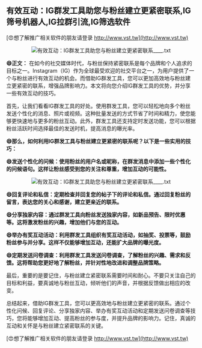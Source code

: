 ## **有效互动：IG群发工具助您与粉丝建立更紧密联系,IG筛号机器人,IG拉群引流,IG筛选软件**

[😍想了解推广相关软件的朋友请登录 http://www.vst.tw](http://www.vst.tw)

 <center><img src="https://vst.tw/MP4/tuiguang/png/3.png" alt="有效互动：IG群发工具助您与粉丝建立更紧密联系____.txt"></center>

**😄正文：**
在如今的社交媒体时代，与粉丝保持紧密联系是每个品牌和个人追求的目标之一。Instagram（IG）作为全球最受欢迎的社交平台之一，为用户提供了一个与粉丝进行有效互动的机会。而借助IG群发工具，您可以更加高效地与粉丝建立更紧密的联系，增强品牌影响力。本文将向您介绍IG群发工具的优势，并分享一些有效互动的技巧。

首先，让我们看看IG群发工具的好处。使用群发工具，您可以轻松地向多个粉丝发送个性化的消息、照片或视频。这种批量发送的方式节省了时间和精力，使您能够更快速地与更多的粉丝互动。此外，群发工具还支持定时发送功能，您可以根据粉丝活跃时间选择最佳的发送时机，提高消息的曝光率。

**😄那么，如何利用IG群发工具与粉丝建立更紧密的联系呢？以下是一些实用的技巧：**

**😄发送个性化的问候：使用粉丝的用户名或昵称，在群发消息中添加一些个性化的问候语句。这样让粉丝感受到您的关注和尊重，增加互动的可能性。**

 <center><img src="https://vst.tw/MP4/tuiguang/png/1.png" alt="有效互动：IG群发工具助您与粉丝建立更紧密联系____.txt"></center>

**😄回复评论和私信：定期检查并回复您的帖子下的评论和私信。通过回复粉丝的留言，表达您的关心和感谢，建立更亲近的联系。**

**😄分享独家内容：通过群发工具向粉丝发送独家内容，如新品预告、限时优惠等。这将激发粉丝的兴趣，增加他们与您的互动。**

**😄举办有奖互动活动：利用群发工具组织有奖互动活动，如抽奖、投票等，鼓励粉丝参与并分享。这样不仅能够增加互动，还能扩大品牌的曝光度。**

**😄定期发送问卷调查：利用群发工具发送问卷调查，了解粉丝的兴趣、需求和反馈。这将帮助您更好地了解粉丝，并针对性地改进和调整品牌策略。**

最后，重要的是要记住，与粉丝建立紧密联系需要时间和耐心。不要只关注自己的目标和利益，要真诚地与粉丝互动，倾听他们的声音，并根据反馈做出相应的改变。

总结起来，借助IG群发工具，您可以更高效地与粉丝建立更紧密的联系。通过个性化问候、回复评论、分享独家内容、举办有奖互动活动和定期发送问卷调查等技巧，您将能够增加互动、提高粉丝的参与度，并提升品牌的影响力。记住，真诚的互动和关怀是与粉丝建立紧密联系的关键。

[😍想了解推广相关软件的朋友请登录 http://www.vst.tw](http://www.vst.tw)



